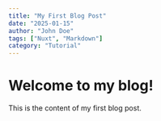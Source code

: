 ```yaml
---
title: "My First Blog Post"
date: "2025-01-15"
author: "John Doe"
tags: ["Nuxt", "Markdown"]
category: "Tutorial"
---
```


# Welcome to my blog!

This is the content of my first blog post.